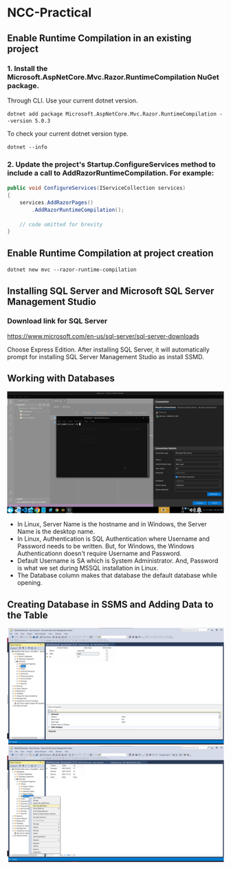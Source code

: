 # NCC-Practical
## Enable Runtime Compilation in an existing project
### 1. Install the Microsoft.AspNetCore.Mvc.Razor.RuntimeCompilation NuGet package.
Through CLI. Use your current dotnet version. 
```console
dotnet add package Microsoft.AspNetCore.Mvc.Razor.RuntimeCompilation --version 5.0.3
```

To check your current dotnet version type.
```console
dotnet --info
```

### 2. Update the project's Startup.ConfigureServices method to include a call to AddRazorRuntimeCompilation. For example:
```cs
public void ConfigureServices(IServiceCollection services)
{
    services.AddRazorPages()
        .AddRazorRuntimeCompilation();

    // code omitted for brevity
}
```
## Enable Runtime Compilation at project creation
```console
dotnet new mvc --razor-runtime-compilation
```
## Installing SQL Server and Microsoft SQL Server Management Studio
### Download link for SQL Server
https://www.microsoft.com/en-us/sql-server/sql-server-downloads

Choose Express Edition. After installing SQL Server, it will automatically prompt for installing SQL Server Management Studio as install SSMD.

## Working with Databases
![SQL Server Details](SQLServerDetails.png)
* In Linux, Server Name is the hostname and in Windows, the Server Name is the desktop name.
* In Linux, Authentication is SQL Authentication where Username and Password needs to be written. But, for Windows, the Windows Authenticationn doesn't require Username and Password.
* Default Username is SA which is System Administrator. And, Password is what we set during MSSQL installation in Linux.
* The Database column makes that database the default database while opening.

## Creating Database in SSMS and Adding Data to the Table
![Database Info](SSMSDatabase.png)
![SSMS Add Data](SSMSAddData.png)

